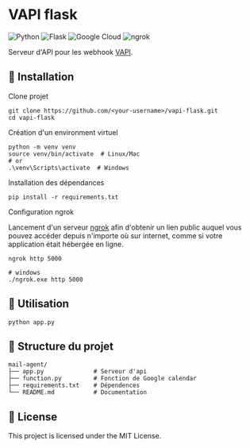 # VAPI flask
![Python](https://img.shields.io/badge/Python-3670A0?style=flat&logo=python&logoColor=white) ![Flask](https://img.shields.io/badge/Flask-000000?style=flat&logo=flask&logoColor=white) ![Google Cloud](https://img.shields.io/badge/Google_Cloud-4285F4?style=flat&logo=googlecloud&logoColor=white) ![ngrok](https://img.shields.io/badge/ngrok-1F1E37?style=flat&logo=ngrok&logoColor=white)

Serveur d'API pour les webhook [VAPI](https://vapi.ai/).

## 🔧 Installation

Clone projet
```shell
git clone https://github.com/<your-username>/vapi-flask.git
cd vapi-flask
```

Création d'un environment virtuel
```shell
python -m venv venv
source venv/bin/activate  # Linux/Mac
# or
.\venv\Scripts\activate  # Windows
```

Installation des dépendances
```shell
pip install -r requirements.txt
```

Configuration ngrok

Lancement d'un serveur [ngrok](https://ngrok.com/) afin d'obtenir un lien public auquel vous pouvez accéder depuis n'importe où sur internet, comme si votre application était hébergée en ligne.
```shell
ngrok http 5000

# windows
./ngrok.exe http 5000
```

## 🚀 Utilisation

```shell
python app.py
```

## 📁 Structure du projet

```
mail-agent/
├── app.py              # Serveur d'api 
├── function.py         # Fonction de Google calendar 
├── requirements.txt    # Dépendences
└── README.md           # Documentation
```

## 📝 License

This project is licensed under the MIT License.